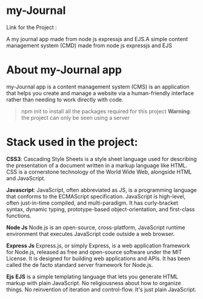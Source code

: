 # my-Journal

Link for the Project : 

A my journal app made from node js expressjs and EJS.A simple content management system (CMD) made from node js expressjs and EJS

# About my-Journal app
 my-Journal app is a content management system (CMS) is an application that helps you create and manage a website via a 
 human-friendly interface rather than needing to work directly with code.


> npm init to install all the packages required for this project
> **Warning**: the project can only be seen using a server


# Stack used in the project:
**CSS3**:
	Cascading Style Sheets is a style sheet language used for describing the presentation of a document written
  in a markup language like HTML. CSS is a cornerstone technology of the World Wide Web, alongside HTML and JavaScript.

 **Javascript**:
    JavaScript, often abbreviated as JS, is a programming language that conforms to the ECMAScript specification.
    JavaScript is high-level, often just-in-time compiled, and multi-paradigm. It has curly-bracket syntax, dynamic typing,
    prototype-based object-orientation, and first-class functions.

**Node Js**
Node.js is an open-source, cross-platform, JavaScript runtime environment that executes JavaScript code outside a web browser.

**Express Js**
Express.js, or simply Express, is a web application framework for Node.js, released as free and open-source software under the MIT License. It is designed for building web applications and APIs. It has been called the de facto standard server framework for Node.js.

**Ejs**
**EJS** is a simple templating language that lets you generate HTML markup with plain JavaScript. No religiousness about how to organize things. No reinvention of iteration and control-flow. It's just plain JavaScript.
